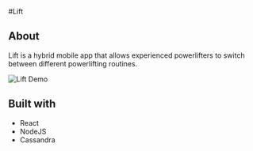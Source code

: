 #Lift

## About
Lift is a hybrid mobile app that allows experienced powerlifters to switch between different powerlifting routines. 

![Lift Demo](./hunt3r-demo.gif)

## Built with
- React
- NodeJS
- Cassandra
